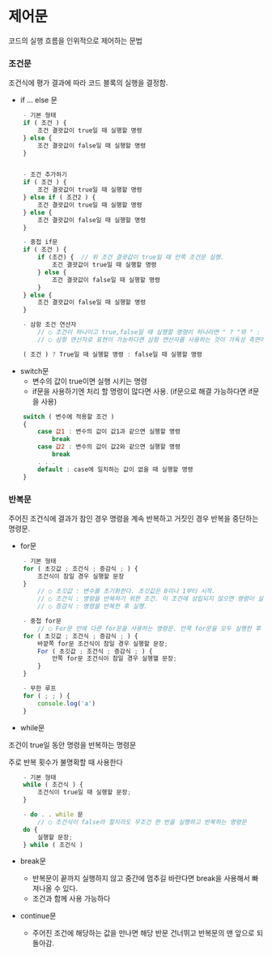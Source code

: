 # 제어문

코드의 실행 흐름을 인위적으로 제어하는 문법

### 조건문

조건식에 평가 결과에 따라 코드 블록의 실행을 결정함.

- if ... else 문

```jsx
	- 기본 형태
	if ( 조건 ) {
		조건 결괏값이 true일 때 실행할 명령
	} else {
		조건 결괏값이 false일 때 실행할 명령
	}


	- 조건 추가하기
	if ( 조건 ) {
		조건 결괏값이 true일 때 실행할 명령
	} else if ( 조건2 ) {
		조건 결괏값이 true일 때 실행할 명령
	} else {
		조건 결괏값이 false일 때 실행할 명령
	}

	- 중첩 if문
	if ( 조건 ) {
		if (조건) {  // 위 조건 결괏값이 true일 때 안쪽 조건문 실행.
			조건 결괏값이 true일 때 실행할 명령
		} else {
			조건 결괏값이 false일 때 실행할 명령
		}
	} else {
		조건 결괏값이 false일 때 실행할 명령
	}

	- 삼항 조건 연산자
		// ○ 조건이 하나이고 true,false일 때 실행할 명령이 하나라면 " ? "와 " : "기호로 한 줄로 표현 가능함.
        // ○ 삼항 연산자로 표현이 가능하다면 삼항 연산자를 사용하는 것이 가독성 측면에서 유리함.

    ( 조건 ) ? True일 때 실행할 명령 : false일 때 실행할 명령
```

- switch문
  - 변수의 값이 true이면 실행 시키는 명령
  - if문을 사용하기엔 처리 할 명령이 많다면 사용. (if문으로 해결 가능하다면 if문을 사용)

```jsx
	switch ( 변수에 적용할 조건 )
	{
		case 값1 : 변수의 값이 값1과 같으면 실행할 명령
			break
		case 값2 : 변수의 값이 값2와 같으면 실행할 명령
			break
		. . .
		default : case에 일치하는 값이 없을 때 실행할 명령
    }
```

### 반복문

주어진 조건식에 결과가 참인 경우 명령을 계속 반복하고 거짓인 경우 반복을 중단하는 명령문.

- for문

```jsx
	- 기본 형태
	for ( 초깃값 ; 조건식 ; 증감식 ; ) {
		조건식이 참일 경우 실행할 문장
	}
		// ○ 초깃값 : 변수를 초기화한다. 초깃값은 0이나 1부터 시작.
		// ○ 조건식 : 명령을 반복하기 위한 조건. 이 조건에 성립되지 않으면 명령이 실행되지 않음.
		// ○ 증감식 : 명령을 반복한 후 실행.

	- 중첩 for문
		// ○ For문 안에 다른 for문을 사용하는 명령문. 안쪽 for문을 모두 실행한 후 바깥쪽 for문을 실행함.
	for ( 초깃값 ; 조건식 ; 증감식 ; ) {
		바깥쪽 for문 조건식이 참일 경우 실행할 문장;
		For ( 초깃값 ; 조건식 ; 증감식 ; ) {
			안쪽 for문 조건식이 참일 경우 실행핼 문장;
		}
	}

	- 무한 루프
	for ( ; ; ) {
		console.log('a')
    }
```

- while문

조건이 true일 동안 명령을 반복하는 명령문

주로 반복 횟수가 불명확할 때 사용한다

```jsx
	- 기본 형태
	while ( 조건식 ) {
		조건식이 true일 때 실행할 문장;
	}

	- do . . while 문
		// ○ 조건식이 false라 할지라도 무조건 한 번을 실행하고 반복하는 명령문
	do {
		실행할 문장;
	} while ( 조건식 )
```

- break문

  - 반복문이 끝까지 실행하지 않고 중간에 멈추길 바란다면 break을 사용해서 빠져나올 수 있다.
  - 조건과 함께 사용 가능하다

- continue문

  - 주어진 조건에 해당하는 값을 만나면 해당 반문 건너뛰고 반복문의 맨 앞으로 되돌아감.
